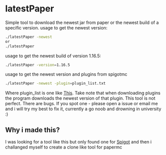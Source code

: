 # latestPaper
Simple tool to download the newest jar from paper or the newest build of a specific version. 
usage to get the newest version:
```bash
./latestPaper -newest
or
./latestPaper
```
usage to get the newest build of version 1.16.5:
```bash
./latestPaper -version=1.16.5
```
usage to get the newest version and plugins from spigotmc
```bash
./latestPaper -newest -plugin=plugin_list.txt
```
Where plugin_list is one like [This](https://github.com/Illugi317/latestPaper/blob/master/plugin_list.txt). Take note that when downloading plugins the program downloads the newest version of that plugin.
This tool is not perfect. There are bugs. If you spot one - please open a issue or email me and i will try my best to fix it, currently a go noob and drowning in university :)

## Why i made this?
I was looking for a tool like this but only found one for [Spigot](https://github.com/ShayBox/latestspigot) and then i challanged myself to create a clone like tool for papermc
